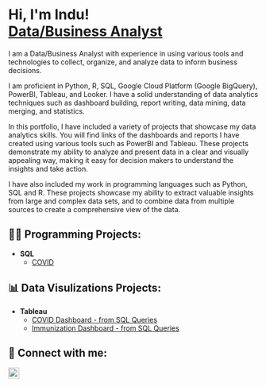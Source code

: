 <h1>Hi, I'm Indu! <br/><a href="https://github.com/indu-sen/indu-sen">Data/Business Analyst </a></h1> 

<p>I am a Data/Business Analyst with experience in using various tools and technologies to collect, organize, and analyze data to inform business decisions. 

I am proficient in Python, R, SQL, Google Cloud Platform (Google BigQuery), PowerBI, Tableau, and Looker. I have a solid understanding of data analytics techniques such as dashboard building, report writing, data mining, data merging, and statistics. 

In this portfolio, I have included a variety of projects that showcase my data analytics skills. You will find links of the dashboards and reports I have created using various tools such as PowerBI and Tableau. These projects demonstrate my ability to analyze and present data in a clear and visually appealing way, making it easy for decision makers to understand the insights and take action.

I have also included my work in programming languages such as Python, SQL and R. These projects showcase my ability to extract valuable insights from large and complex data sets, and to combine data from multiple sources to create a comprehensive view of the data.

</p>


<h2>👩‍💻 Programming Projects:</h2>
 
- <b>SQL</b>
  - [COVID](https://github.com/indu-sen/Portfolio-Projects/blob/main/SQL/COVID/Code)
 
<h2>📊 Data Visulizations Projects:</h2>
 
- <b>Tableau</b>
  - [COVID Dashboard - from SQL Queries ](https://public.tableau.com/app/profile/indu.sen1237/viz/COVIDDashboard_17030952249320/Dashboard1)
  - [Immunization Dashboard - from SQL Queries](https://public.tableau.com/app/profile/indu.sen1237/viz/ImmunizationDashboard_17032121398330/Dashboard1?publish=yes)

<!-- will update after including projects

<h2>👩‍💻 Programming Projects:</h2>

- <b>Python</b>
  - [Package Delivery Application (Datastructures and Algorithms Demo)](https://github.com/joshmadakor1/Package-Delivery-Pathfinding-Algorithm)
 
- <b>SQL</b>
  - [Package Delivery Application (Datastructures and Algorithms Demo)](https://github.com/joshmadakor1/Package-Delivery-Pathfinding-Algorithm)
 
- <b>R</b>
  - [Package Delivery Application (Datastructures and Algorithms Demo)](https://github.com/joshmadakor1/Package-Delivery-Pathfinding-Algorithm)
 
<h2>📊 Data Visulizations Projects:</h2>

- <b>PowerBI</b>
  - [Package Delivery Application (Datastructures and Algorithms Demo)](https://github.com/joshmadakor1/Package-Delivery-Pathfinding-Algorithm)
 
- <b>Tableau</b>
  - [Package Delivery Application (Datastructures and Algorithms Demo)](https://github.com/joshmadakor1/Package-Delivery-Pathfinding-Algorithm)

  -->

<h2> 🤳 Connect with me:</h2>

[<img align="left" alt="Indu Sen | LinkedIn" width="22px" src="https://cdn.jsdelivr.net/npm/simple-icons@v3/icons/linkedin.svg" />][linkedin]

[linkedin]: https://linkedin.com/in/indusen
